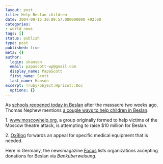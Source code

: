 ```yaml
---
layout: post
title: Help Beslan children
date: 2004-09-15 20:09:57.000000000 +02:00
categories:
- world news
tags: []
status: publish
type: post
published: true
meta: {}
author:
  login: shanson
  email: papascott-wp@gmail.com
  display_name: PapaScott
  first_name: Scott
  last_name: Hanson
excerpt: !ruby/object:Hpricot::Doc
  options: {}
---
```

<p>As <a href="http://news.scotsman.com/latest.cfm?id=3501484" title="Scotsman.com News: Police Guard as Beslan's Children Return to School">schools reopened today in Beslan</a> after the massacre two weeks ago, Thomas Nephew mentions <a href="http://pages.prodigy.net/thomasn528/blog/2004_09_12_newsarcv.html#109526652339568820" title="newsrack blog">a couple ways to help children in Beslan</a>.  </p>
<p>1. <a href="http://www.moscowhelp.org/donate.htm" title="Help Beslan children">www.moscowhelp.org</a>, a group originally formed to help victims of the Moscow theatre attack, is attempting to raise $10 million for Beslan.</p>
<p>2. <a href="http://oxblog.blogspot.com/2004_09_12_oxblog_archive.html#109524686354768401">OxBlog</a> forwards an appeal for specific medical equipment that is needed.</p>
<p>Here in Germany, the newsmagazine <a href="http://focus.msn.de/hps/fol/newsausgabe/newsausgabe.htm?id=6349" title="Hier können Sie spenden! - Ausland - Politik - FOCUS Online">Focus</a> lists organizations accepting donations for Beslan via <em>Banküberweisung</em>.</p>
